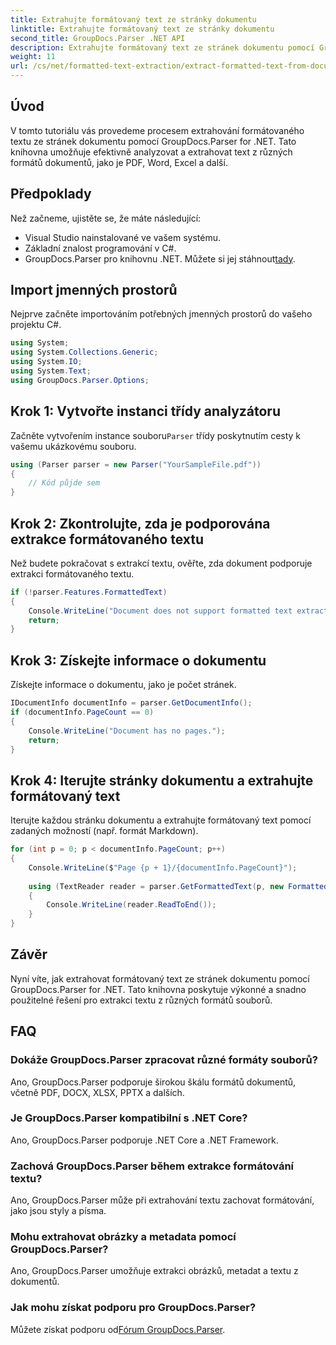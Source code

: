 ```yaml
---
title: Extrahujte formátovaný text ze stránky dokumentu
linktitle: Extrahujte formátovaný text ze stránky dokumentu
second_title: GroupDocs.Parser .NET API
description: Extrahujte formátovaný text ze stránek dokumentu pomocí GroupDocs.Parser for .NET. Efektivní a spolehlivé řešení extrakce textu.
weight: 11
url: /cs/net/formatted-text-extraction/extract-formatted-text-from-document-page/
---
```

## Úvod
V tomto tutoriálu vás provedeme procesem extrahování formátovaného textu ze stránek dokumentu pomocí GroupDocs.Parser for .NET. Tato knihovna umožňuje efektivně analyzovat a extrahovat text z různých formátů dokumentů, jako je PDF, Word, Excel a další.
## Předpoklady
Než začneme, ujistěte se, že máte následující:
- Visual Studio nainstalované ve vašem systému.
- Základní znalost programování v C#.
-  GroupDocs.Parser pro knihovnu .NET. Můžete si jej stáhnout[tady](https://releases.groupdocs.com/parser/net/).

## Import jmenných prostorů
Nejprve začněte importováním potřebných jmenných prostorů do vašeho projektu C#.
```csharp
using System;
using System.Collections.Generic;
using System.IO;
using System.Text;
using GroupDocs.Parser.Options;
```
## Krok 1: Vytvořte instanci třídy analyzátoru
 Začněte vytvořením instance souboru`Parser` třídy poskytnutím cesty k vašemu ukázkovému souboru.
```csharp
using (Parser parser = new Parser("YourSampleFile.pdf"))
{
    // Kód půjde sem
}
```
## Krok 2: Zkontrolujte, zda je podporována extrakce formátovaného textu
Než budete pokračovat s extrakcí textu, ověřte, zda dokument podporuje extrakci formátovaného textu.
```csharp
if (!parser.Features.FormattedText)
{
    Console.WriteLine("Document does not support formatted text extraction.");
    return;
}
```
## Krok 3: Získejte informace o dokumentu
Získejte informace o dokumentu, jako je počet stránek.
```csharp
IDocumentInfo documentInfo = parser.GetDocumentInfo();
if (documentInfo.PageCount == 0)
{
    Console.WriteLine("Document has no pages.");
    return;
}
```
## Krok 4: Iterujte stránky dokumentu a extrahujte formátovaný text
Iterujte každou stránku dokumentu a extrahujte formátovaný text pomocí zadaných možností (např. formát Markdown).
```csharp
for (int p = 0; p < documentInfo.PageCount; p++)
{
    Console.WriteLine($"Page {p + 1}/{documentInfo.PageCount}");
    
    using (TextReader reader = parser.GetFormattedText(p, new FormattedTextOptions(FormattedTextMode.Markdown)))
    {
        Console.WriteLine(reader.ReadToEnd());
    }
}
```

## Závěr
Nyní víte, jak extrahovat formátovaný text ze stránek dokumentu pomocí GroupDocs.Parser for .NET. Tato knihovna poskytuje výkonné a snadno použitelné řešení pro extrakci textu z různých formátů souborů.

## FAQ
### Dokáže GroupDocs.Parser zpracovat různé formáty souborů?
Ano, GroupDocs.Parser podporuje širokou škálu formátů dokumentů, včetně PDF, DOCX, XLSX, PPTX a dalších.
### Je GroupDocs.Parser kompatibilní s .NET Core?
Ano, GroupDocs.Parser podporuje .NET Core a .NET Framework.
### Zachová GroupDocs.Parser během extrakce formátování textu?
Ano, GroupDocs.Parser může při extrahování textu zachovat formátování, jako jsou styly a písma.
### Mohu extrahovat obrázky a metadata pomocí GroupDocs.Parser?
Ano, GroupDocs.Parser umožňuje extrakci obrázků, metadat a textu z dokumentů.
### Jak mohu získat podporu pro GroupDocs.Parser?
 Můžete získat podporu od[Fórum GroupDocs.Parser](https://forum.groupdocs.com/c/parser/17).